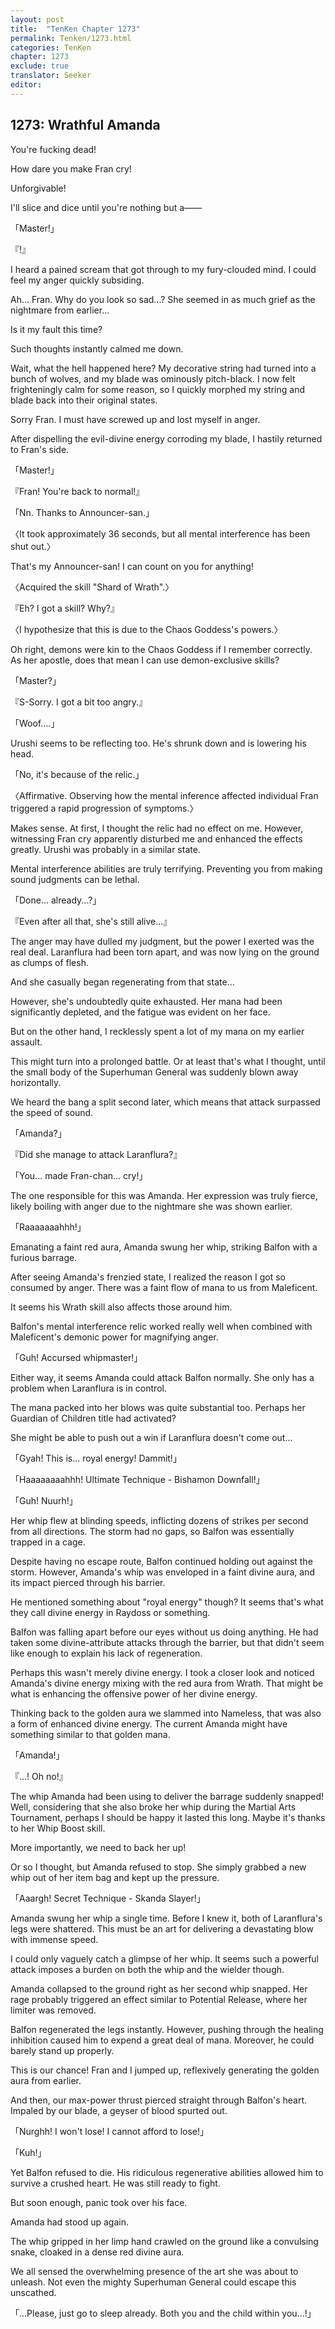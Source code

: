 ```yaml
---
layout: post
title:  "TenKen Chapter 1273"
permalink: Tenken/1273.html
categories: TenKen
chapter: 1273
exclude: true
translator: Seeker
editor: 
---
```

<h2>1273: Wrathful Amanda</h2>

You're fucking dead!

How dare you make Fran cry!

Unforgivable!

I'll slice and dice until you're nothing but a―― 

「Master!」

『!』

I heard a pained scream that got through to my fury-clouded mind. I could feel my anger quickly subsiding.

Ah... Fran. Why do you look so sad...? She seemed in as much grief as the nightmare from earlier...

Is it my fault this time?

Such thoughts instantly calmed me down.

Wait, what the hell happened here? My decorative string had turned into a bunch of wolves, and my blade was ominously pitch-black. I now felt frighteningly calm for some reason, so I quickly morphed my string and blade back into their original states.

Sorry Fran. I must have screwed up and lost myself in anger.

After dispelling the evil-divine energy corroding my blade, I hastily returned to Fran's side.

「Master!」

『Fran! You're back to normal!』

「Nn. Thanks to Announcer-san.」

〈It took approximately 36 seconds, but all mental interference has been shut out.〉

That's my Announcer-san! I can count on you for anything!

〈Acquired the skill "Shard of Wrath".〉

『Eh? I got a skill? Why?』

〈I hypothesize that this is due to the Chaos Goddess's powers.〉

Oh right, demons were kin to the Chaos Goddess if I remember correctly. As her apostle, does that mean I can use demon-exclusive skills?

「Master?」

『S-Sorry. I got a bit too angry.』

「Woof….」

Urushi seems to be reflecting too. He's shrunk down and is lowering his head.

「No, it's because of the relic.」

〈Affirmative. Observing how the mental inference affected individual Fran triggered a rapid progression of symptoms.〉

Makes sense. At first, I thought the relic had no effect on me. However, witnessing Fran cry apparently disturbed me and enhanced the effects greatly. Urushi was probably in a similar state.

Mental interference abilities are truly terrifying. Preventing you from making sound judgments can be lethal.

「Done... already...?」

『Even after all that, she's still alive...』

The anger may have dulled my judgment, but the power I exerted was the real deal. Laranflura had been torn apart, and was now lying on the ground as clumps of flesh.

And she casually began regenerating from that state...

However, she's undoubtedly quite exhausted. Her mana had been significantly depleted, and the fatigue was evident on her face.

But on the other hand, I recklessly spent a lot of my mana on my earlier assault.

This might turn into a prolonged battle. Or at least that's what I thought, until the small body of the Superhuman General was suddenly blown away horizontally.

We heard the bang a split second later, which means that attack surpassed the speed of sound.

「Amanda?」

『Did she manage to attack Laranflura?』

「You... made Fran-chan... cry!」

The one responsible for this was Amanda. Her expression was truly fierce, likely boiling with anger due to the nightmare she was shown earlier.

「Raaaaaaahhh!」

Emanating a faint red aura, Amanda swung her whip, striking Balfon with a furious barrage.

After seeing Amanda's frenzied state, I realized the reason I got so consumed by anger. There was a faint flow of mana to us from Maleficent.

It seems his Wrath skill also affects those around him.

Balfon's mental interference relic worked really well when combined with Maleficent's demonic power for magnifying anger.

「Guh! Accursed whipmaster!」

Either way, it seems Amanda could attack Balfon normally. She only has a problem when Laranflura is in control.

The mana packed into her blows was quite substantial too. Perhaps her Guardian of Children title had activated?

She might be able to push out a win if Laranflura doesn't come out...

「Gyah! This is... royal energy! Dammit!」

「Haaaaaaaahhh! Ultimate Technique - Bishamon Downfall!」

「Guh! Nuurh!」

Her whip flew at blinding speeds, inflicting dozens of strikes per second from all directions. The storm had no gaps, so Balfon was essentially trapped in a cage.

Despite having no escape route, Balfon continued holding out against the storm. However, Amanda's whip was enveloped in a faint divine aura, and its impact pierced through his barrier.

He mentioned something about "royal energy" though? It seems that's what they call divine energy in Raydoss or something.

Balfon was falling apart before our eyes without us doing anything. He had taken some divine-attribute attacks through the barrier, but that didn't seem like enough to explain his lack of regeneration.

Perhaps this wasn't merely divine energy. I took a closer look and noticed Amanda's divine energy mixing with the red aura from Wrath. That might be what is enhancing the offensive power of her divine energy.

Thinking back to the golden aura we slammed into Nameless, that was also a form of enhanced divine energy. The current Amanda might have something similar to that golden mana.

「Amanda!」

『...! Oh no!』

The whip Amanda had been using to deliver the barrage suddenly snapped! Well, considering that she also broke her whip during the Martial Arts Tournament, perhaps I should be happy it lasted this long. Maybe it's thanks to her Whip Boost skill.

More importantly, we need to back her up!

Or so I thought, but Amanda refused to stop. She simply grabbed a new whip out of her item bag and kept up the pressure.

「Aaargh! Secret Technique - Skanda Slayer!」

Amanda swung her whip a single time. Before I knew it, both of Laranflura's legs were shattered. This must be an art for delivering a devastating blow with immense speed.

I could only vaguely catch a glimpse of her whip. It seems such a powerful attack imposes a burden on both the whip and the wielder though.

Amanda collapsed to the ground right as her second whip snapped. Her rage probably triggered an effect similar to Potential Release, where her limiter was removed.

Balfon regenerated the legs instantly. However, pushing through the healing inhibition caused him to expend a great deal of mana. Moreover, he could barely stand up properly.

This is our chance! Fran and I jumped up, reflexively generating the golden aura from earlier.

And then, our max-power thrust pierced straight through Balfon's heart. Impaled by our blade, a geyser of blood spurted out.

「Nurghh! I won't lose! I cannot afford to lose!」

「Kuh!」

Yet Balfon refused to die. His ridiculous regenerative abilities allowed him to survive a crushed heart. He was still ready to fight.

But soon enough, panic took over his face.

Amanda had stood up again.

The whip gripped in her limp hand crawled on the ground like a convulsing snake, cloaked in a dense red divine aura.

We all sensed the overwhelming presence of the art she was about to unleash. Not even the mighty Superhuman General could escape this unscathed.

「...Please, just go to sleep already. Both you and the child within you...!」






